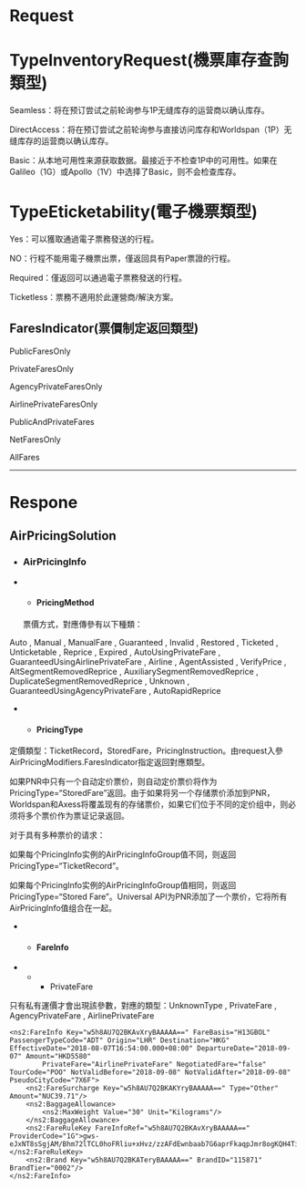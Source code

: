 # Request

# **TypeInventoryRequest\(機票庫存查詢類型\)**

Seamless：将在预订尝试之前轮询参与1P无缝库存的运营商以确认库存。

DirectAccess：将在预订尝试之前轮询参与直接访问库存和Worldspan（1P）无缝库存的运营商以确认库存。

Basic：从本地可用性来源获取数据。最接近于不检查1P中的可用性。如果在Galileo（1G）或Apollo（1V）中选择了Basic，则不会检查库存。

# TypeEticketability\(電子機票類型\)

Yes：可以獲取通過電子票務發送的行程。

NO：行程不能用電子機票出票，僅返回具有Paper票證的行程。

Required：僅返回可以通過電子票務發送的行程。

Ticketless：票務不適用於此運營商/解決方案。

## FaresIndicator\(票價制定返回類型\)

PublicFaresOnly

PrivateFaresOnly

AgencyPrivateFaresOnly

AirlinePrivateFaresOnly

PublicAndPrivateFares

NetFaresOnly

AllFares

---

# Respone

## AirPricingSolution

* ### AirPricingInfo
* * #### PricingMethod

  票價方式，對應傳參有以下種類：

Auto , Manual , ManualFare , Guaranteed , Invalid , Restored , Ticketed , Unticketable , Reprice , Expired ,   AutoUsingPrivateFare , GuaranteedUsingAirlinePrivateFare , Airline , AgentAssisted , VerifyPrice , AltSegmentRemovedReprice , AuxiliarySegmentRemovedReprice , DuplicateSegmentRemovedReprice , Unknown , GuaranteedUsingAgencyPrivateFare , AutoRapidReprice

* * #### PricingType

定價類型：TicketRecord，StoredFare，PricingInstruction。由request入參AirPricingModifiers.FaresIndicator指定返回對應類型。

如果PNR中只有一个自动定价票价，则自动定价票价将作为PricingType=“StoredFare”返回。由于如果将另一个存储票价添加到PNR，Worldspan和Axess将覆盖现有的存储票价，如果它们位于不同的定价组中，则必须将多个票价作为票证记录返回。

对于具有多种票价的请求：

如果每个PricingInfo实例的AirPricingInfoGroup值不同，则返回PricingType=“TicketRecord”。

如果每个PricingInfo实例的AirPricingInfoGroup值相同，则返回PricingType=“Stored Fare”。Universal API为PNR添加了一个票价，它将所有AirPricingInfo值组合在一起。

* * #### FareInfo
* * * PrivateFare

只有私有運價才會出現該參數，對應的類型：UnknownType , PrivateFare , AgencyPrivateFare , AirlinePrivateFare

```
<ns2:FareInfo Key="w5h8AU7Q2BKAvXryBAAAAA==" FareBasis="H13GBOL" PassengerTypeCode="ADT" Origin="LHR" Destination="HKG" EffectiveDate="2018-08-07T16:54:00.000+08:00" DepartureDate="2018-09-07" Amount="HKD5580" 
        PrivateFare="AirlinePrivateFare" NegotiatedFare="false" TourCode="POO" NotValidBefore="2018-09-08" NotValidAfter="2018-09-08" PseudoCityCode="7X6F">
    <ns2:FareSurcharge Key="w5h8AU7Q2BKAKYryBAAAAA==" Type="Other" Amount="NUC39.71"/>
    <ns2:BaggageAllowance>
        <ns2:MaxWeight Value="30" Unit="Kilograms"/>
    </ns2:BaggageAllowance>
    <ns2:FareRuleKey FareInfoRef="w5h8AU7Q2BKAvXryBAAAAA==" ProviderCode="1G">gws-eJxNT8sSgjAM/Bhm72lTCL0hoFRliu+xHvz/zzAFdEwnbaab7G6aprFkaqpJmr8ogKQH4TiMe0SYnMzEzgHyrHbQDzLawu02IBfairjpbw/2ZIb2NBEZ0jDeC3krOu10ZCaBHF6MDKK4nhHvXeazmpmlkpJklkwgrksEw0M7jZidesWSYvF3Z3WiTjqrD3rpqwXKgRRjihjDRTExTupVFm/dMfsj4FvoJph3WOw766zndgVVVq1+ALiWQgc=</ns2:FareRuleKey>
    <ns2:Brand Key="w5h8AU7Q2BKATeryBAAAAA==" BrandID="115871" BrandTier="0002"/>
</ns2:FareInfo>
```



